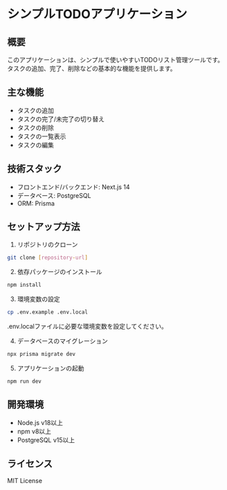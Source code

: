 # シンプルTODOアプリケーション

## 概要

このアプリケーションは、シンプルで使いやすいTODOリスト管理ツールです。タスクの追加、完了、削除などの基本的な機能を提供します。

## 主な機能

- タスクの追加
- タスクの完了/未完了の切り替え
- タスクの削除
- タスクの一覧表示
- タスクの編集

## 技術スタック

- フロントエンド/バックエンド: Next.js 14
- データベース: PostgreSQL
- ORM: Prisma

## セットアップ方法

1. リポジトリのクローン

```bash
git clone [repository-url]
```

2. 依存パッケージのインストール

```bash
npm install
```

3. 環境変数の設定

```bash
cp .env.example .env.local
```

.env.localファイルに必要な環境変数を設定してください。

4. データベースのマイグレーション

```bash
npx prisma migrate dev
```

5. アプリケーションの起動

```bash
npm run dev
```

## 開発環境

- Node.js v18以上
- npm v8以上
- PostgreSQL v15以上

## ライセンス

MIT License
